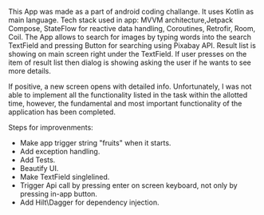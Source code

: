 This App was made as a part of android coding challange. It uses Kotlin as main language. 
Tech stack used in app: MVVM architecture,Jetpack Compose, StateFlow for reactive data handling, Coroutines, Retrofir, Room, Coil.
The App allows to search for images by typing words into the search TextField and pressing Button for searching using Pixabay API. 
Result list is showing on main screen right under the TextField. If user presses on the item of result list then dialog is showing asking the user if he wants to see more details. 

If positive, a new screen opens with detailed info.
Unfortunately, I was not able to implement all the functionality listed in the task within the allotted time, however, the fundamental and most important functionality of the application has been completed. 

Steps for improvenments:
- Make app trigger string "fruits" when it starts.
- Add exception handling.
- Add Tests.
- Beautify UI.
- Make TextField singlelined.
- Trigger Api call by pressing enter on screen keyboard, not only by pressing in-app button.
- Add Hilt\Dagger for dependency injection.
